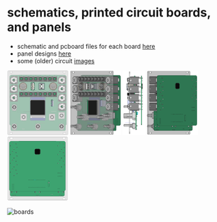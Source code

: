 # schematics, printed circuit boards, and panels
* schematic and pcboard files for each board [here](boards)
* panel designs [here](panel)
* some (older) circuit [images](CIRCUITS.md)


<img src='images/x-front.png' height='150px'/>  <img src='images/x-frontside.png' height='150px'/> <img src='images/x-side.png' height='150px'/> <img src='images/x-backside.png' height='150px'/>  <img src='images/x-back.png' height='150px'/> 

![boards](technical-drawing.svg)
